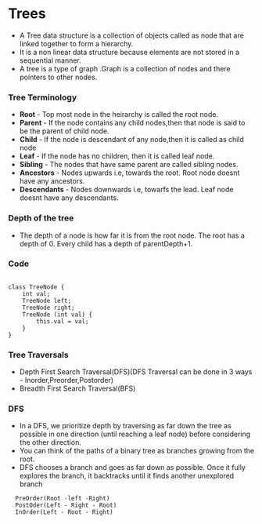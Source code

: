 # Trees 

- A Tree data structure is a collection of objects called as node that are linked together to form a hierarchy.
- It is a non linear data structure because elements are not stored in a sequential manner.
- A tree is a type of graph .Graph is a collection of nodes and there pointers to other nodes.

### Tree Terminology

  - **Root** - Top most node in the heirarchy is called the root node.
  - **Parent** - If the node contains any child nodes,then that node is said to be the parent of child node.
  - **Child** - If the node is descendant of any node,then it is called as child node
  - **Leaf** - If the node has no children, then it is called leaf node.
  - **Sibling** - The nodes that have same parent are called sibling nodes.
  - **Ancestors** - Nodes upwards i.e, towards the root. Root node doesnt have any ancestors.
  - **Descendants** - Nodes downwards i.e, towarfs the lead. Leaf node doesnt have any descendants.

### Depth of the tree

 - The depth of a node is how far it is from the root node. The root has a depth of 0. Every child has a depth of parentDepth+1.


### Code

```

class TreeNode {
    int val;
    TreeNode left;
    TreeNode right;
    TreeNode (int val) {
        this.val = val;
    }
}

```

### Tree Traversals

- Depth First Search Traversal(DFS)(DFS Traversal can be done in 3 ways - Inorder,Preorder,Postorder)
- Breadth First Search Traversal(BFS)

### DFS

- In a DFS, we prioritize depth by traversing as far down the tree as possible in one direction (until reaching a leaf node)
  before considering the other direction.
- You can think of the paths of a binary tree as branches growing from the root.
-  DFS chooses a branch and goes as far down as possible. Once it fully explores the branch, it backtracks until it finds another unexplored branch

```
  PreOrder(Root -left -Right)
  PostOder(Left - Right - Root)
  InOrder(Left - Root - Right)
```
